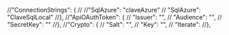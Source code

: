   //"ConnectionStrings": {
  //  //"SqlAzure": "claveAzure"
  //  "SqlAzure": "ClaveSqlLocal"
  //},
  //"ApiOAuthToken": {
  //  "Issuer": "",
  //  "Audience": "",
  //  "SecretKey": ""
  //},
  //"Crypto": {
  //  "Salt": "",
  //  "Key": "",
  //  "Iterate": 
  //},
